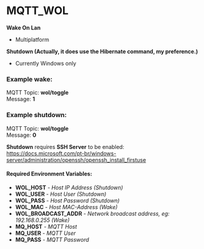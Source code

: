 # MQTT_WOL  
**Wake On Lan**  
- Multiplatform  

**Shutdown (Actually, it does use the Hibernate command, my preference.)**  
- Currently Windows only

### Example wake:
MQTT Topic: **wol/toggle**  
Message: **1**

### Example shutdown:
MQTT Topic: **wol/toggle**  
Message: **0**

**Shutdown** requires **SSH Server** to be enabled: https://docs.microsoft.com/pt-br/windows-server/administration/openssh/openssh_install_firstuse

#### Required Environment Variables:
- **WOL_HOST** - _Host IP Address (Shutdown)_
- **WOL_USER** - _Host User (Shutdown)_
- **WOL_PASS** - _Host Password (Shutdown)_
- **WOL_MAC** - _Host MAC-Address (Wake)_
- **WOL_BROADCAST_ADDR** - _Network broadcast address, eg: 192.168.0.255 (Wake)_
- **MQ_HOST** - _MQTT Host_
- **MQ_USER** - _MQTT User_
- **MQ_PASS** - _MQTT Password_